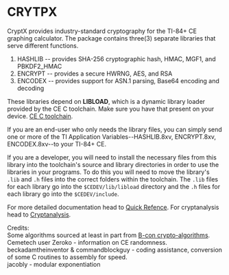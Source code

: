 # CRYTPX #

CryptX provides industry-standard cryptography for the TI-84+ CE graphing calculator.
The package contains three(3) separate libraries that serve different functions. 

1. HASHLIB -- provides SHA-256 cryptographic hash, HMAC, MGF1, and PBKDF2_HMAC
2. ENCRYPT -- provides a secure HWRNG, AES, and RSA
3. ENCODEX -- provides support for ASN.1 parsing, Base64 encoding and decoding

These libraries depend on **LIBLOAD**, which is a dynamic library loader provided by the CE C
toolchain. Make sure you have that present on your device.
[CE C toolchain](https://github.com/CE-Programming/toolchain).

If you are an end-user who only needs the library files, you can simply send one or more of the
TI Application Variables--HASHLIB.8xv, ENCRYPT.8xv, ENCODEX.8xv--to your TI-84+ CE.

If you are a developer, you will need to install the necessary files from this library into the 
toolchain's source and library directories in order to use the libraries in your programs. 
To do this you will need to move the library's `.lib` and `.h` files into the correct folders
within the toolchain. The `.lib` files for each library go into the `$CEDEV/lib/libload` directory
and the `.h` files for each library go into the `$CEDEV/include`.

For more detailed documentation head to [Quick Refence](https://github.com/acagliano/cryptx/blob/stable/QuickReference.pdf).
For cryptanalysis head to [Cryptanalysis](https://github.com/acagliano/cryptx/blob/stable/Cryptanalysis.pdf).

Credits:  
Some algorithms sourced at least in part from [B-con crypto-algorithms](https://github.com/B-Con/crypto-algorithms).  
Cemetech user Zeroko - information on CE randomness.  
beckadamtheinventor & commandblockguy - coding assistance, conversion of some C routines to assembly for speed.  
jacobly - modular exponentiation
